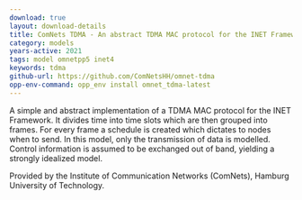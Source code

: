 ```yaml
---
download: true
layout: download-details
title: ComNets TDMA - An abstract TDMA MAC protocol for the INET Framework
category: models
years-active: 2021
tags: model omnetpp5 inet4
keywords: tdma
github-url: https://github.com/ComNetsHH/omnet-tdma
opp-env-command: opp_env install omnet_tdma-latest
---
```


A simple and abstract implementation of a TDMA MAC protocol for the INET
Framework. It divides time into time slots which are then grouped into frames.
For every frame a schedule is created which dictates to nodes when to send. In
this model, only the transmission of data is modelled. Control information is
assumed to be exchanged out of band, yielding a strongly idealized model.

Provided by the Institute of Communication Networks (ComNets), Hamburg
University of Technology.
